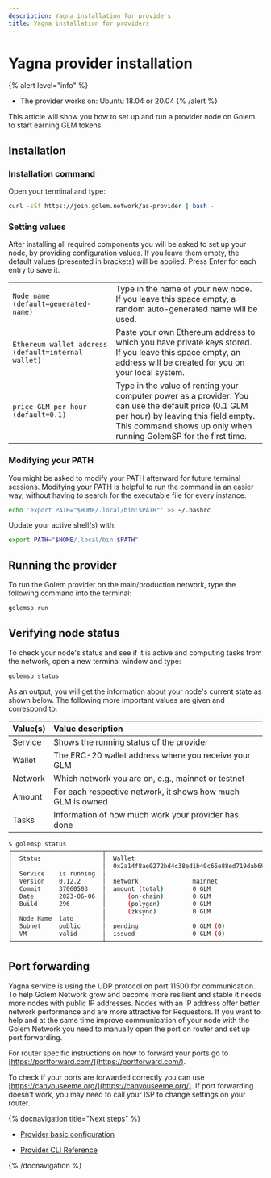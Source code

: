 ```yaml
---
description: Yagna installation for providers
title: Yagna installation for providers
---
```


# Yagna provider installation

{% alert level="info" %}
- The provider works on: Ubuntu 18.04 or 20.04
{% /alert %}

This article will show you how to set up and run a provider node on Golem to start earning GLM tokens.

## Installation

### Installation command

Open your terminal and type:

```bash
curl -sSf https://join.golem.network/as-provider | bash -
```

### Setting values

After installing all required components you will be asked to set up your node, by providing configuration values. If you leave them empty, the default values (presented in brackets) will be applied. Press Enter for each entry to save it.


|||
|:------------------------|:---------------------------------------------------------------------|
|`Node name (default=generated-name)` |Type in the name of your new node. If you leave this space empty, a random auto-generated name will be used.|
|`Ethereum wallet address (default=internal wallet)`|Paste your own Ethereum address to which you have private keys stored. If you leave this space empty, an address will be created for you on your local system.|
|`price GLM per hour (default=0.1)`|Type in the value of renting your computer power as a provider. You can use the default price (0.1 GLM per hour) by leaving this field empty. This command shows up only when running GolemSP for the first time.|

### Modifying your PATH

You might be asked to modify your PATH afterward for future terminal sessions. Modifying your PATH is helpful to run the command in an easier way, without having to search for the executable file for every instance.

```bash
echo 'export PATH="$HOME/.local/bin:$PATH"' >> ~/.bashrc
```

Update your active shell(s) with: 
```bash
export PATH="$HOME/.local/bin:$PATH"
```

## Running the provider

To run the Golem provider on the main/production network, type the following command into the terminal:

```bash
golemsp run
```


## Verifying node status

To check your node's status and see if it is active and computing tasks from the network, open a new terminal window and type:

```bash
golemsp status
```

As an output, you will get the information about your node's current state as shown below. The following more important values are given and correspond to:

|Value(s)                  |   Value  description  |
|:----------------------|:----------------------------------------|
|Service|Shows the running status of the provider|
|Wallet|The ERC-20 wallet address where you receive your GLM|
|Network|Which network you are on, e.g., mainnet or testnet|
|Amount|For each respective network, it shows how much GLM is owned|
|Tasks|Information of how much work your provider has done|

```bash
$ golemsp status
┌─────────────────────────┬──────────────────────────────────────────────┬─────────────────────────────┐
│  Status                 │  Wallet                                      │  Tasks                      │
│                         │  0x2a14f8ae0272bd4c38ed1b40c66e88ed719dab69  │                             │
│  Service    is running  │                                              │  last 1h processed     0    │
│  Version    0.12.2      │  network               mainnet               │  last 1h in progress   0    │
│  Commit     37060503    │  amount (total)        0 GLM                 │  total processed       509  │
│  Date       2023-06-06  │      (on-chain)        0 GLM                 │  (including failures)       │
│  Build      296         │      (polygon)         0 GLM                 │                             │
│                         │      (zksync)          0 GLM                 │                             │
│  Node Name  lato        │                                              │                             │
│  Subnet     public      │  pending               0 GLM (0)             │                             │
│  VM         valid       │  issued                0 GLM (0)             │                             │
└─────────────────────────┴──────────────────────────────────────────────┴─────────────────────────────┘
```

## Port forwarding

Yagna service is using the UDP protocol on port 11500 for communication. 
To help Golem Network grow and become more resilient and stable it needs more nodes with public IP addresses.
Nodes with an IP address offer better network performance and are more attractive for Requestors. 
If you want to help and at the same time improve communication of your node with the Golem Network you need to manually open the port on router and set up port forwarding. 

For router specific instructions on how to forward your ports go to [https://portforward.com/](https://portforward.com/). 

To check if your ports are forwarded correctly you can use [https://canyouseeme.org/](https://canyouseeme.org/). If port forwarding doesn't work, you may need to call your ISP to change settings on your router. 


{% docnavigation title="Next steps" %}

- [Provider basic configuration](/docs/providers/provider-basic-configuration)

- [Provider CLI Reference](/docs/providers/yagna-cli-reference)

{% /docnavigation %}

